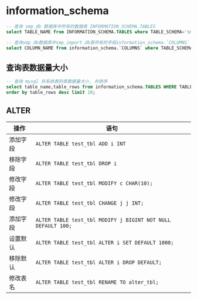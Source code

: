 # information_schema

```sql
-- 查询 smp_db 数据库中所有的数据表 INFORMATION_SCHEMA.TABLES
select TABLE_NAME from INFORMATION_SCHEMA.TABLES where TABLE_SCHEMA='smp_db'

-- 查询smp_db数据库中smp_import_db表所有的字段information_schema.`COLUMNS`
select COLUMN_NAME from information_schema.`COLUMNS` where TABLE_SCHEMA='smp_db' and TABLE_NAME='smp_import_db'
```

## 查询表数据量大小

```sql
-- 查询 mysql 非系统表的表数据量大小, 并排序
select table_name,table_rows from information_schema.TABLES WHERE TABLE_SCHEMA not in ('sys', 'information_schema', 'mysql')
order by table_rows desc limit 10;
```

## ALTER

操作 | 语句
-|-
添加字段 | `ALTER TABLE test_tbl ADD i INT`
移除字段 | `ALTER TABLE test_tbl DROP i`
修改字段 | `ALTER TABLE test_tbl MODIFY c CHAR(10);`
修改字段 | `ALTER TABLE test_tbl CHANGE j j INT;`
添加字段 | `ALTER TABLE test_tbl MODIFY j BIGINT NOT NULL DEFAULT 100;`
设置默认 | `ALTER TABLE test_tbl ALTER i SET DEFAULT 1000;`
移除默认 | `ALTER TABLE test_tbl ALTER i DROP DEFAULT;`
修改表名 | `ALTER TABLE test_tbl RENAME TO alter_tbl;`
